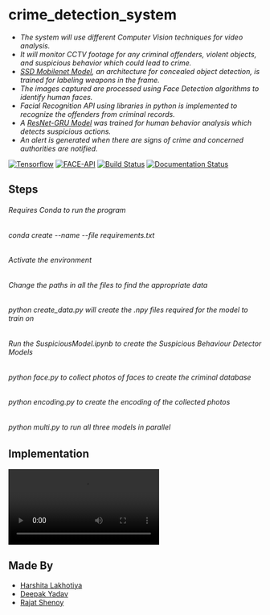 # crime_detection_system

* _The system will use different Computer Vision techniques for video analysis._ 
* _It will monitor CCTV footage for any criminal offenders, violent objects, and suspicious behavior which could lead to crime._
* _[SSD Mobilenet Model](https://github.com/tensorflow/models/tree/master/research/object_detection/samples/configs), an architecture for concealed object detection, is trained for labeling weapons in the frame._
* _The images captured are processed using Face Detection algorithms to identify human faces._ 
* _Facial Recognition API using libraries in python is implemented to recognize the offenders from criminal records._ 
* _A [ResNet-GRU Model](https://www.researchgate.net/publication/344002214_A_Novel_Fault_Identification_Method_for_Photovoltaic_Array_Via_Convolutional_Neural_Network_and_Residual_Gated_Recurrent_Unit) was trained for human behavior analysis which detects suspicious actions._ 
* _An alert is generated when there are signs of crime and concerned authorities are notified._

[![Tensorflow](https://img.shields.io/badge/tensorflow-utilizing-green)](https://js.tensorflow.org/api/latest/)
[![FACE-API](https://img.shields.io/badge/face--api-recognition-green)](https://justadudewhohacks.github.io/face-api.js/docs/index.html)
[![Build Status](https://github.com/ageitgey/face_recognition/workflows/CI/badge.svg?branch=master&event=push)](https://github.com/ageitgey/face_recognition/actions?query=workflow%3ACI)
[![Documentation Status](https://readthedocs.org/projects/face-recognition/badge/?version=latest)](http://face-recognition.readthedocs.io/en/latest/?badge=latest)


## Steps

###### Requires Conda to run the program
###### conda create --name <envname> --file requirements.txt
###### Activate the environment
###### Change the paths in all the files to find the appropriate data
###### python create_data.py will create the .npy files required for the model to train on
###### Run the SuspiciousModel.ipynb to create the Suspicious Behaviour Detector Models
###### python face.py to collect photos of faces to create the criminal database
###### python encoding.py to create the encoding of the collected photos
###### python multi.py to run all three models in parallel
  
  
## Implementation
  
![[Video of the Implementation](https://drive.google.com/file/d/1UMdTBsX1pGZCObLv39qCxsX6FhqI1h6F/view?usp=sharing)](https://user-images.githubusercontent.com/47855729/183052104-d7c8c6b6-86f5-4733-a7a3-2ac74f7bdd21.mp4)
  

## Made By 

* [Harshita Lakhotiya](https://github.com/Harshitalakhotiya)
* [Deepak Yadav](https://github.com/vieee)
* [Rajat Shenoy](https://github.com/rajatshenoy56)





  
  
